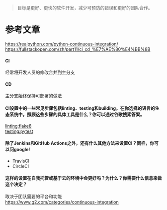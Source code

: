 >目标是更好、更快的软件开发，减少可预防的错误和更好的团队合作。
# 参考文章
https://realpython.com/python-continuous-integration/
https://fullstackopen.com/zh/part11/ci_cd_%E7%AE%80%E4%BB%8B
#### CI
经常将开发人员的修改合并到主分支
#### CD
主分支始终保持可部署的做法

#### CI设置中的一些常见步骤包括linting、testing和building。在你选择的语言的生态系统中，照顾这些步骤的具体工具是什么？你可以通过谷歌搜索答案。
[linting:flake8](https://flake8.pycqa.org/)  
[testing:pytest](https://docs.pytest.org/)  

#### 除了Jenkins和GitHub Actions之外，还有什么其他方法来设置CI？同样，你可以问google!
- TravisCI
- CircleCI
#### 这样的设置在自我托管或基于云的环境中会更好吗？为什么？你需要什么信息来做这个决定？
取决于团队需要的平台和功能  
https://www.g2.com/categories/continuous-integration